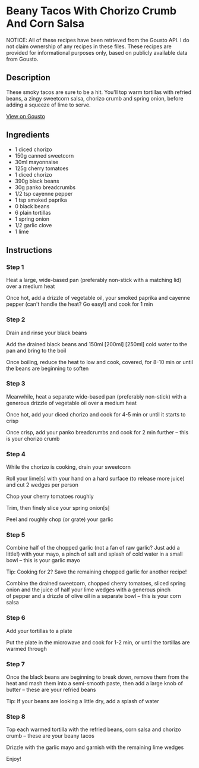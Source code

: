 # Beany Tacos With Chorizo Crumb And Corn Salsa

NOTICE: All of these recipes have been retrieved from the Gousto API. I do not claim ownership of any recipes in these files. These recipes are provided for informational purposes only, based on publicly available data from Gousto.

## Description

These smoky tacos are sure to be a hit. You'll top warm tortillas with refried beans, a zingy sweetcorn salsa, chorizo crumb and spring onion, before adding a squeeze of lime to serve. 

[View on Gousto](https://www.gousto.co.uk/recipes/cookbook/beany-tacos-with-chorizo-crumb-corn-salsa)

## Ingredients

- 1 diced chorizo
- 150g canned sweetcorn
- 30ml mayonnaise
- 125g cherry tomatoes
- 1 diced chorizo
- 390g black beans
- 30g panko breadcrumbs
- 1/2 tsp cayenne pepper
- 1 tsp smoked paprika
- 0 black beans
- 6 plain tortillas
- 1 spring onion 
- 1/2 garlic clove
- 1 lime 

## Instructions


### Step 1

Heat a large, wide-based pan (preferably non-stick with a matching lid) over a medium heat

Once hot, add a drizzle of vegetable oil, your smoked paprika and cayenne pepper (can't handle the heat? Go easy!) and cook for 1 min


### Step 2

Drain and rinse your black beans

Add the drained black beans and 150ml <span class="text-purple">[200ml]</span> <span class="text-danger">[250ml]</span> cold water to the pan and bring to the boil

Once boiling, reduce the heat to low and cook, covered, for 8-10 min or until the beans are beginning to soften


### Step 3

Meanwhile, heat a separate wide-based pan (preferably non-stick) with a generous drizzle of vegetable oil over a medium heat

Once hot, add your diced chorizo and cook for 4-5 min or until it starts to crisp

Once crisp, add your panko breadcrumbs and cook for 2 min further – this is your chorizo crumb


### Step 4

While the chorizo is cooking, drain your sweetcorn

Roll your lime[s] with your hand on a hard surface (to release more juice) and cut 2 wedges per person

Chop your cherry tomatoes roughly

Trim, then finely slice your spring onion[s]

Peel and roughly chop (or grate) your garlic


### Step 5

Combine half of the chopped garlic (not a fan of raw garlic? Just add a little!) with your mayo, a pinch of salt and splash of cold water in a small bowl – this is your garlic mayo

Tip: Cooking for 2? Save the remaining chopped garlic for another recipe!

Combine the drained sweetcorn, chopped cherry tomatoes, sliced spring onion and the juice of half your lime wedges<span class="text-danger"> </span>with a generous pinch of pepper and a drizzle of olive oil in a separate bowl – this is your corn salsa


### Step 6

Add your tortillas to a plate

Put the plate in the microwave and cook for 1-2 min, or until the tortillas are warmed through


### Step 7

Once the black beans are beginning to break down, remove them from the heat and mash them into a semi-smooth paste, then add a large knob of butter – these are your refried beans

Tip: If your beans are looking a little dry, add a splash of water

### Step 8

Top each warmed tortilla with the refried beans, corn salsa and chorizo crumb – these are your beany tacos

Drizzle with the garlic mayo and garnish with the remaining lime wedges

Enjoy!

